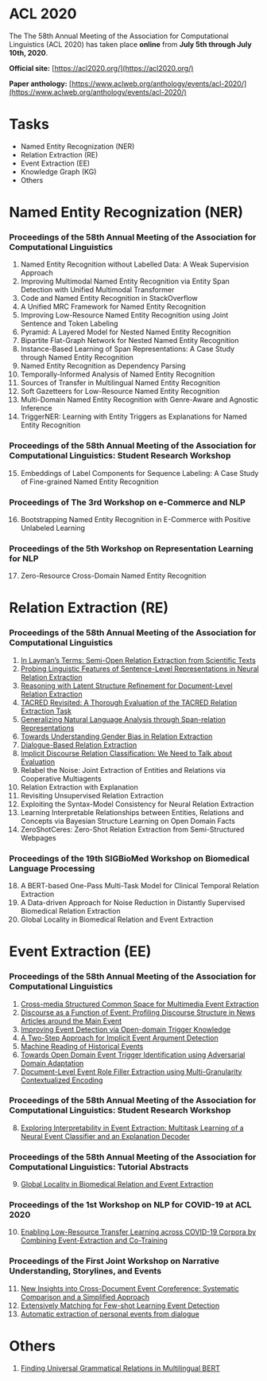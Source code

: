 # ACL 2020
The The 58th Annual Meeting of the Association for Computational Linguistics (ACL 2020) has taken place **online** from **July 5th through July 10th, 2020**.
  
**Official site:** [https://acl2020.org/](https://acl2020.org/) 
  
**Paper anthology:** [https://www.aclweb.org/anthology/events/acl-2020/](https://www.aclweb.org/anthology/events/acl-2020/)

# Tasks
- Named Entity Recognization (NER)
- Relation Extraction (RE)
- Event Extraction (EE)
- Knowledge Graph (KG)
- Others
# Named Entity Recognization (NER)
### Proceedings of the 58th Annual Meeting of the Association for Computational Linguistics
1. Named Entity Recognition without Labelled Data: A Weak Supervision Approach
2. Improving Multimodal Named Entity Recognition via Entity Span Detection with Unified Multimodal Transformer
3. Code and Named Entity Recognition in StackOverflow
4. A Unified MRC Framework for Named Entity Recognition
5. Improving Low-Resource Named Entity Recognition using Joint Sentence and Token Labeling
6. Pyramid: A Layered Model for Nested Named Entity Recognition
7. Bipartite Flat-Graph Network for Nested Named Entity Recognition
8. Instance-Based Learning of Span Representations: A Case Study through Named Entity Recognition
9. Named Entity Recognition as Dependency Parsing
10. Temporally-Informed Analysis of Named Entity Recognition
11. Sources of Transfer in Multilingual Named Entity Recognition
12. Soft Gazetteers for Low-Resource Named Entity Recognition
13. Multi-Domain Named Entity Recognition with Genre-Aware and Agnostic Inference
14. TriggerNER: Learning with Entity Triggers as Explanations for Named Entity Recognition

### Proceedings of the 58th Annual Meeting of the Association for Computational Linguistics: Student Research Workshop
15. Embeddings of Label Components for Sequence Labeling: A Case Study of Fine-grained Named Entity Recognition
### Proceedings of The 3rd Workshop on e-Commerce and NLP
16. Bootstrapping Named Entity Recognition in E-Commerce with Positive Unlabeled Learning
### Proceedings of the 5th Workshop on Representation Learning for NLP
17. Zero-Resource Cross-Domain Named Entity Recognition
# Relation Extraction (RE)
### Proceedings of the 58th Annual Meeting of the Association for Computational Linguistics
1. [In Layman’s Terms: Semi-Open Relation Extraction from Scientific Texts](RE/1.%20%20In%20Layman’s%20Terms_Semi-Open%20Relation%20Extraction%20from%20Scientific%20Texts.md)
2. [Probing Linguistic Features of Sentence-Level Representations in Neural Relation Extraction](RE/2.%20Probing%20Linguistic%20Features%20of%20Sentence-Level%20Representations%20in%20Neural%20Relation%20Extraction.md)
3. [Reasoning with Latent Structure Refinement for Document-Level Relation Extraction](RE/3.%20Reasoning%20with%20Latent%20Structure%20Refinement%20for%20Document-Level%20Relation%20Extraction.md)
4. [TACRED Revisited: A Thorough Evaluation of the TACRED Relation Extraction Task](RE/4.%20TACRED%20Revisited_A%20Thorough%20Evaluation%20of%20the%20TACRED%20Relation%20Extraction%20Task.md)
5. [Generalizing Natural Language Analysis through Span-relation Representations](RE/5.%20Generalizing%20Natural%20Language%20Analysis%20through%20Span-relation%20Representations.md)
6. [Towards Understanding Gender Bias in Relation Extraction](RE/6.%20Towards%20Understanding%20Gender%20Bias%20in%20Relation%20Extraction.md)
7. [Dialogue-Based Relation Extraction](RE/7.%20Dialogue-Based%20Relation%20Extraction.md)
8. [Implicit Discourse Relation Classification: We Need to Talk about Evaluation](RE/8.%20Implicit%20Discourse%20Relation%20Classification_We%20Need%20to%20Talk%20about%20Evaluation.md)
9.  Relabel the Noise: Joint Extraction of Entities and Relations via Cooperative Multiagents
10. Relation Extraction with Explanation
11. Revisiting Unsupervised Relation Extraction
12. Exploiting the Syntax-Model Consistency for Neural Relation Extraction
13. Learning Interpretable Relationships between Entities, Relations and Concepts via Bayesian Structure Learning on Open Domain Facts
14. ZeroShotCeres: Zero-Shot Relation Extraction from Semi-Structured Webpages
### Proceedings of the 19th SIGBioMed Workshop on Biomedical Language Processing
18. A BERT-based One-Pass Multi-Task Model for Clinical Temporal Relation Extraction
19. A Data-driven Approach for Noise Reduction in Distantly Supervised Biomedical Relation Extraction  
20. Global Locality in Biomedical Relation and Event Extraction
# Event Extraction (EE)
### Proceedings of the 58th Annual Meeting of the Association for Computational Linguistics
1. [Cross-media Structured Common Space for Multimedia Event Extraction](https://github.com/Clearailhc/KG-NLP-Papers/blob/main/ACL/2020/EE/1.%20Cross-media%20Structured%20Common%20Space%20for%20Multimedia%20Event%20Extraction.md)
2. [Discourse as a Function of Event: Profiling Discourse Structure in News Articles around the Main Event](https://github.com/Clearailhc/KG-NLP-Papers/blob/main/ACL/2020/EE/2.%20Discourse%20as%20a%20Function%20of%20Event_Profiling%20Discourse%20Structure%20in%20News%20Articles%20around%20the%20Main%20Event.md)
3. [Improving Event Detection via Open-domain Trigger Knowledge](https://github.com/Clearailhc/KG-NLP-Papers/blob/main/ACL/2020/EE/3.%20Improving%20Event%20Detection%20via%20Open-domain%20Trigger%20Knowledge.md)
4. [A Two-Step Approach for Implicit Event Argument Detection](https://github.com/Clearailhc/KG-NLP-Papers/blob/main/ACL/2020/EE/4.%20A%20Two-Step%20Approach%20for%20Implicit%20Event%20Argument%20Detection.md)
5. [Machine Reading of Historical Events](https://github.com/Clearailhc/KG-NLP-Papers/blob/main/ACL/2020/EE/5.%20Machine%20Reading%20of%20Historical%20Events.md)
6. [Towards Open Domain Event Trigger Identification using Adversarial Domain Adaptation](https://github.com/Clearailhc/KG-NLP-Papers/blob/main/ACL/2020/EE/6.%20Towards%20Open%20Domain%20Event%20Trigger%20Identification%20using%20Adversarial%20Domain%20Adaptation.md)
7. [Document-Level Event Role Filler Extraction using Multi-Granularity Contextualized Encoding](EE/7.%20Document-Level%20Event%20Role%20Filler%20Extraction%20using%20Multi-Granularity%20Contextualized%20Encoding.md)
### Proceedings of the 58th Annual Meeting of the Association for Computational Linguistics: Student Research Workshop
8. [Exploring Interpretability in Event Extraction: Multitask Learning of a Neural Event Classifier and an Explanation Decoder](EE/8.%20Exploring%20Interpretability%20in%20Event%20Extraction_Multitask%20Learning%20of%20a%20Neural%20Event%20Classifier%20and%20an%20Explanation%20Decoder.md)
### Proceedings of the 58th Annual Meeting of the Association for Computational Linguistics: Tutorial Abstracts
9. [Global Locality in Biomedical Relation and Event Extraction](EE/9.%20Global%20Locality%20in%20Biomedical%20Relation%20and%20Event%20Extraction.md)
### Proceedings of the 1st Workshop on NLP for COVID-19 at ACL 2020
10. [Enabling Low-Resource Transfer Learning across COVID-19 Corpora by Combining Event-Extraction and Co-Training](EE/10.%20Enabling%20Low-Resource%20Transfer%20Learning%20across%20COVID-19%20Corpora%20by%20Combining%20Event-Extraction%20and%20Co-Training.md)
### Proceedings of the First Joint Workshop on Narrative Understanding, Storylines, and Events
11. [New Insights into Cross-Document Event Coreference: Systematic Comparison and a Simplified Approach](EE/11.%20New%20Insights%20into%20Cross-Document%20Event%20Coreference_Systematic%20Comparison%20and%20a%20Simplified%20Approach.md)
12. [Extensively Matching for Few-shot Learning Event Detection](https://github.com/Clearailhc/KG-NLP-Papers/blob/main/ACL/2020/EE/12.%20Extensively%20Matching%20for%20Few-shot%20Learning%20Event%20Detection.md)
13. [Automatic extraction of personal events from dialogue](EE/13.%20Automatic%20extraction%20of%20personal%20events%20from%20dialogue.md)

# Others
1. [Finding Universal Grammatical Relations in Multilingual BERT](OTHERS/1.%20Finding%20Universal%20Grammatical%20Relations%20in%20Multilingual%20BERT.md)